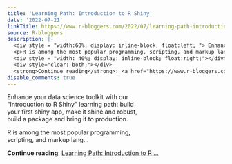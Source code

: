 ```yaml
---
title: 'Learning Path: Introduction to R Shiny'
date: '2022-07-21'
linkTitle: https://www.r-bloggers.com/2022/07/learning-path-introduction-to-r-shiny/
source: R-bloggers
description: |-
  <div style = "width:60%; display: inline-block; float:left; "> Enhance your data science toolkit with our “Introduction to R Shiny” learning path: build your first shiny app, make it shine and robust, build a package and bring it to production.</p>
  <p>R is among the most popular programming, scripting, and markup lang...</p></div>
  <div style = "width: 40%; display: inline-block; float:right;"></div>
  <div style="clear: both;"></div>
  <strong>Continue reading</strong>: <a href="https://www.r-bloggers.com/2022/07/learning-path-introduction-to-r-shiny/">Learning Path: Introduction to R ...
disable_comments: true
---
```

<div style = "width:60%; display: inline-block; float:left; "> Enhance your data science toolkit with our “Introduction to R Shiny” learning path: build your first shiny app, make it shine and robust, build a package and bring it to production.</p>
<p>R is among the most popular programming, scripting, and markup lang...</p></div>
<div style = "width: 40%; display: inline-block; float:right;"></div>
<div style="clear: both;"></div>
<strong>Continue reading</strong>: <a href="https://www.r-bloggers.com/2022/07/learning-path-introduction-to-r-shiny/">Learning Path: Introduction to R ...